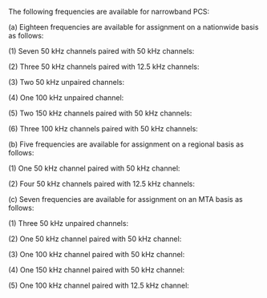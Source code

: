 The following frequencies are available for narrowband PCS:

(a) Eighteen frequencies are available for assignment on a nationwide basis as follows:

(1) Seven 50 kHz channels paired with 50 kHz channels:
              

(2) Three 50 kHz channels paired with 12.5 kHz channels:
              

(3) Two 50 kHz unpaired channels:
              

(4) One 100 kHz unpaired channel:
              

(5) Two 150 kHz channels paired with 50 kHz channels:
              

(6) Three 100 kHz channels paired with 50 kHz channels:
              

(b) Five frequencies are available for assignment on a regional basis as follows:

(1) One 50 kHz channel paired with 50 kHz channel:
              

(2) Four 50 kHz channels paired with 12.5 kHz channels:
              

(c) Seven frequencies are available for assignment on an MTA basis as follows:

(1) Three 50 kHz unpaired channels:
              

(2) One 50 kHz channel paired with 50 kHz channel:
              

(3) One 100 kHz channel paired with 50 kHz channel:
              

(4) One 150 kHz channel paired with 50 kHz channel:
              

(5) One 100 kHz channel paired with 12.5 kHz channel:
              

